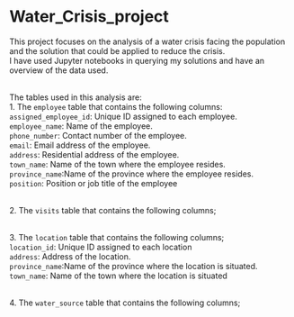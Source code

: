 # Water_Crisis_project
This project focuses on the analysis of a water crisis facing the population and the solution that could be applied to reduce the crisis.
<br>I have used Jupyter notebooks in querying my solutions and have an overview of the data used.

<br>The tables used in this analysis are:
<br>1. The `employee` table that contains the following columns:
<br>`assigned_employee_id`: Unique ID assigned to each employee.
<br>`employee_name`: Name of the employee. 
<br>`phone_number`: Contact number of the employee. 
<br>`email`: Email address of the employee. 
<br>`address`: Residential address of the employee.
<br>`town_name`: Name of the town where the employee resides. 
<br>`province_name`:Name of the province where the employee resides.
<br>`position`: Position or job title of the employee

<br>2. The `visits` table that contains the following columns;

<br>3. The `location` table that contains the following columns;
<br>`location_id`: Unique ID assigned to each location
<br>`address`: Address of the location.
<br>`province_name`:Name of the province where the location is situated.
<br>`town_name`: Name of the town where the location is situated

<br>4. The `water_source` table that contains the following columns;


